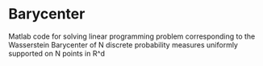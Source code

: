 # Barycenter
Matlab code for solving linear programming problem corresponding to the Wasserstein Barycenter of N discrete probability measures uniformly supported on N points in R^d
